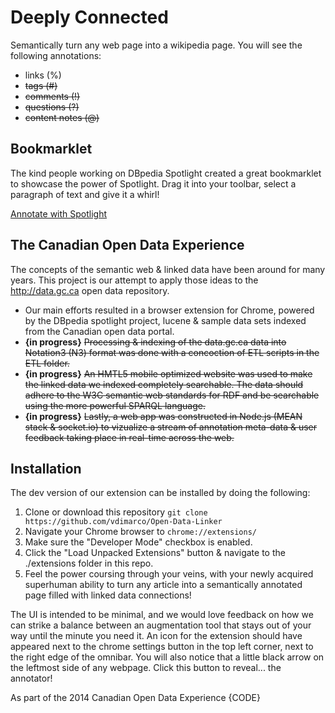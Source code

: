 Deeply Connected
================

Semantically turn any web page into a wikipedia page. You will see the following annotations: 

* links (%)
* ~~tags (#)~~
* ~~comments (!)~~
* ~~questions (?)~~
* ~~content notes (@)~~

Bookmarklet
-------------

The kind people working on DBpedia Spotlight created a great bookmarklet to showcase the power of Spotlight. Drag it into your toolbar, select a paragraph of text and give it a whirl!

<a title="Annotate with Spotlight" href="javascript:function se(d) {return d.selection ? d.selection.createRange().text : d.getSelection()} s = se(document); for (i=0; i<frames.length && !s; i++) s = se(frames[i].document); if (!s || s=='') s = prompt('Enter%20text%20to%20annotate%20with%20DBpedia%20Spotlight',''); open('http://dbpedia-spotlight.github.com/demo/index.html' + (s ? '?execute=yes&client=bookmarklet&text=' + encodeURIComponent(s) : '')).focus();">Annotate with Spotlight</a><script src="https://raw.github.com/vdimarco/Open-Data-Linker/master/DBpediaSpot_bookmarklet.js" type="text/javascript"></script>

The Canadian Open Data Experience
-------------------------------

The concepts of the semantic web & linked data have been around for many years. This project is our attempt to apply those ideas to the http://data.gc.ca open data repository. 

* Our main efforts resulted in a browser extension for Chrome, powered by the DBpedia spotlight project, lucene & sample data sets indexed from the Canadian open data portal. 
* __{in progress}__ ~~Processing & indexing of the data.gc.ca data into Notation3 (N3) format was done with a concoction of ETL scripts in the ETL folder.~~ 
* __{in progress}__ ~~An HMTL5 mobile optimized website was used to make the linked data we indexed completely searchable. The data should adhere to the W3C semantic web standards for RDF and be searchable using the more powerful SPARQL language.~~
* __{in progress}__ ~~Lastly, a web app was constructed in Node.js (MEAN stack & socket.io) to vizualize a stream of annotation meta-data & user feedback taking place in real-time across the web.~~


Installation
-----------
The dev version of our extension can be installed by doing the following:
  1. Clone or download this repository `git clone https://github.com/vdimarco/Open-Data-Linker`
  2. Navigate your Chrome browser to `chrome://extensions/`
  3. Make sure the "Developer Mode" checkbox is enabled. 
  4. Click the "Load Unpacked Extensions" button & navigate to the ./extensions folder in this repo.
  5. Feel the power coursing through your veins, with your newly acquired superhuman ability to turn any article into a semantically annotated page filled with linked data connections! 

The UI is intended to be minimal, and we would love feedback on how we can strike a balance between an augmentation tool that stays out of your way until the minute you need it. An icon for the extension should have appeared next to the chrome settings button in the top left corner, next to the right edge of the omnibar. You will also notice that a little black arrow on the leftmost side of any webpage. Click this button to reveal... the annotator!

As part of the 2014 Canadian Open Data Experience {CODE} 

